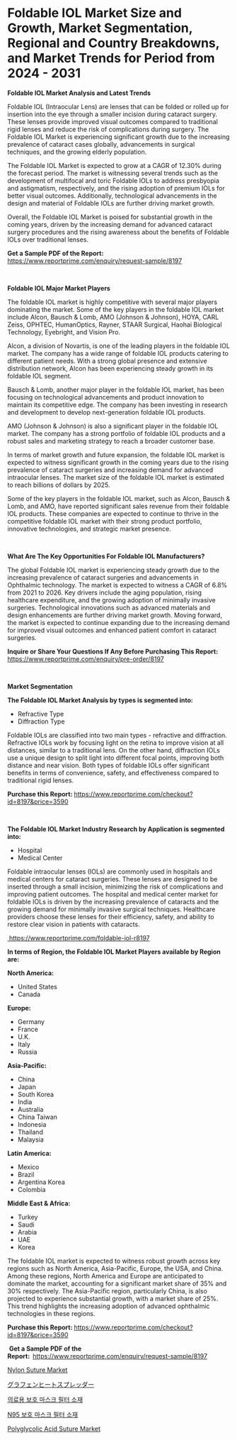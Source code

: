 <p><h1>Foldable IOL Market Size and Growth, Market Segmentation, Regional and Country Breakdowns, and Market Trends for Period from 2024 -  2031</h1></p><p><strong>Foldable IOL Market Analysis and Latest Trends</strong></p>
<p><p>Foldable IOL (Intraocular Lens) are lenses that can be folded or rolled up for insertion into the eye through a smaller incision during cataract surgery. These lenses provide improved visual outcomes compared to traditional rigid lenses and reduce the risk of complications during surgery. The Foldable IOL Market is experiencing significant growth due to the increasing prevalence of cataract cases globally, advancements in surgical techniques, and the growing elderly population.</p><p>The Foldable IOL Market is expected to grow at a CAGR of 12.30% during the forecast period. The market is witnessing several trends such as the development of multifocal and toric Foldable IOLs to address presbyopia and astigmatism, respectively, and the rising adoption of premium IOLs for better visual outcomes. Additionally, technological advancements in the design and material of Foldable IOLs are further driving market growth.</p><p>Overall, the Foldable IOL Market is poised for substantial growth in the coming years, driven by the increasing demand for advanced cataract surgery procedures and the rising awareness about the benefits of Foldable IOLs over traditional lenses.</p></p>
<p><strong>Get a Sample PDF of the Report:&nbsp;</strong> <a href="https://www.reportprime.com/enquiry/request-sample/8197">https://www.reportprime.com/enquiry/request-sample/8197</a></p>
<p>&nbsp;</p>
<p><strong>Foldable IOL Major Market Players</strong></p>
<p><p>The foldable IOL market is highly competitive with several major players dominating the market. Some of the key players in the foldable IOL market include Alcon, Bausch & Lomb, AMO (Johnson & Johnson), HOYA, CARL Zeiss, OPHTEC, HumanOptics, Rayner, STAAR Surgical, Haohai Biological Technology, Eyebright, and Vision Pro.</p><p>Alcon, a division of Novartis, is one of the leading players in the foldable IOL market. The company has a wide range of foldable IOL products catering to different patient needs. With a strong global presence and extensive distribution network, Alcon has been experiencing steady growth in its foldable IOL segment.</p><p>Bausch & Lomb, another major player in the foldable IOL market, has been focusing on technological advancements and product innovation to maintain its competitive edge. The company has been investing in research and development to develop next-generation foldable IOL products.</p><p>AMO (Johnson & Johnson) is also a significant player in the foldable IOL market. The company has a strong portfolio of foldable IOL products and a robust sales and marketing strategy to reach a broader customer base.</p><p>In terms of market growth and future expansion, the foldable IOL market is expected to witness significant growth in the coming years due to the rising prevalence of cataract surgeries and increasing demand for advanced intraocular lenses. The market size of the foldable IOL market is estimated to reach billions of dollars by 2025.</p><p>Some of the key players in the foldable IOL market, such as Alcon, Bausch & Lomb, and AMO, have reported significant sales revenue from their foldable IOL products. These companies are expected to continue to thrive in the competitive foldable IOL market with their strong product portfolio, innovative technologies, and strategic market presence.</p></p>
<p>&nbsp;</p>
<p><strong>What Are The Key Opportunities For Foldable IOL Manufacturers?</strong></p>
<p><p>The global Foldable IOL market is experiencing steady growth due to the increasing prevalence of cataract surgeries and advancements in Ophthalmic technology. The market is expected to witness a CAGR of 6.8% from 2021 to 2026. Key drivers include the aging population, rising healthcare expenditure, and the growing adoption of minimally invasive surgeries. Technological innovations such as advanced materials and design enhancements are further driving market growth. Moving forward, the market is expected to continue expanding due to the increasing demand for improved visual outcomes and enhanced patient comfort in cataract surgeries.</p></p>
<p><strong>Inquire or Share Your Questions If Any Before Purchasing This Report:</strong> <a href="https://www.reportprime.com/enquiry/pre-order/8197">https://www.reportprime.com/enquiry/pre-order/8197</a></p>
<p>&nbsp;</p>
<p><strong>Market Segmentation</strong></p>
<p><strong>The Foldable IOL Market Analysis by types is segmented into:</strong></p>
<p><ul><li>Refractive Type</li><li>Diffraction Type</li></ul></p>
<p><p>Foldable IOLs are classified into two main types - refractive and diffraction. Refractive IOLs work by focusing light on the retina to improve vision at all distances, similar to a traditional lens. On the other hand, diffraction IOLs use a unique design to split light into different focal points, improving both distance and near vision. Both types of foldable IOLs offer significant benefits in terms of convenience, safety, and effectiveness compared to traditional rigid lenses.</p></p>
<p><strong>Purchase this Report:&nbsp;</strong><a href="https://www.reportprime.com/checkout?id=8197&price=3590">https://www.reportprime.com/checkout?id=8197&price=3590</a></p>
<p>&nbsp;</p>
<p><strong>The Foldable IOL Market Industry Research by Application is segmented into:</strong></p>
<p><ul><li>Hospital</li><li>Medical Center</li></ul></p>
<p><p>Foldable intraocular lenses (IOLs) are commonly used in hospitals and medical centers for cataract surgeries. These lenses are designed to be inserted through a small incision, minimizing the risk of complications and improving patient outcomes. The hospital and medical center market for foldable IOLs is driven by the increasing prevalence of cataracts and the growing demand for minimally invasive surgical techniques. Healthcare providers choose these lenses for their efficiency, safety, and ability to restore clear vision in patients with cataracts.</p></p>
<p><a href="https://www.reportprime.com/foldable-iol-r8197">&nbsp;https://www.reportprime.com/foldable-iol-r8197</a></p>
<p><strong>In terms of Region, the Foldable IOL Market Players available by Region are:</strong></p>
<p>
    <p> <strong> North America: </strong>
        <ul>
            <li>United States</li>
            <li>Canada</li>
        </ul>
        </p> 
    <p> <strong> Europe: </strong>
        <ul>
            <li>Germany</li>
            <li>France</li>
            <li>U.K.</li>
            <li>Italy</li>
            <li>Russia</li>
        </ul>
        </p> 
    <p> <strong> Asia-Pacific: </strong>
        <ul>
            <li>China</li>
            <li>Japan</li>
            <li>South Korea</li>
            <li>India</li>
            <li>Australia</li>
            <li>China Taiwan</li>
            <li>Indonesia</li>
            <li>Thailand</li>
            <li>Malaysia</li>
        </ul>
        </p> 
    <p> <strong> Latin America: </strong>
        <ul>
            <li>Mexico</li>
            <li>Brazil</li>
            <li>Argentina Korea</li>
            <li>Colombia</li>
        </ul>
        </p> 
    <p> <strong> Middle East & Africa: </strong>
        <ul>
            <li>Turkey</li>
            <li>Saudi</li>
            <li>Arabia</li>
            <li>UAE</li>
            <li>Korea</li>
        </ul>
    </p>
    </p>
<p><p>The foldable IOL market is expected to witness robust growth across key regions such as North America, Asia-Pacific, Europe, the USA, and China. Among these regions, North America and Europe are anticipated to dominate the market, accounting for a significant market share of 35% and 30% respectively. The Asia-Pacific region, particularly China, is also projected to experience substantial growth, with a market share of 25%. This trend highlights the increasing adoption of advanced ophthalmic technologies in these regions.</p></p>
<p><strong>Purchase this Report: </strong><a href="https://www.reportprime.com/checkout?id=8197&price=3590">https://www.reportprime.com/checkout?id=8197&price=3590</a></p>
<p>&nbsp;<strong>Get a Sample PDF of the Report:&nbsp;&nbsp;</strong><a href="https://www.reportprime.com/enquiry/request-sample/8197">https://www.reportprime.com/enquiry/request-sample/8197</a></p>
<p><strong></strong></p>
<p><p><a href="https://github.com/JermaineCrona2023/Market-Research-Report-List-2/blob/main/nylon-suture-market.md">Nylon Suture Market</a></p><p><a href="https://github.com/DeonBoer2023/Market-Research-Report-List-2/blob/main/855449365228.md">グラフェンヒートスプレッダー</a></p><p><a href="https://github.com/erwindropdead54/Market-Research-Report-List-1/blob/main/169059986698.md">의료용 보호 마스크 필터 소재</a></p><p><a href="https://github.com/alfitoms13/Market-Research-Report-List-1/blob/main/310658486699.md">N95 보호 마스크 필터 소재</a></p><p><a href="https://github.com/ctanaka235/Market-Research-Report-List-1/blob/main/polyglycolic-acid-suture-market.md">Polyglycolic Acid Suture Market</a></p></p>